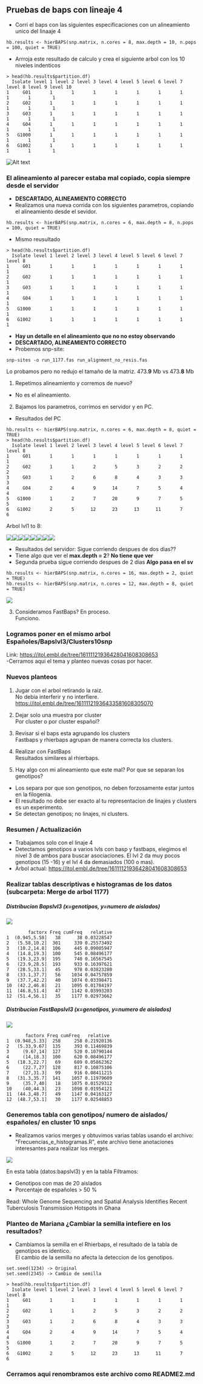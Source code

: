 ## Pruebas de baps con lineaje 4

- Corri el baps con las siguientes especificaciones con un alineamiento unico del linaaje 4
~~~
hb.results <- hierBAPS(snp.matrix, n.cores = 8, max.depth = 10, n.pops = 100, quiet = TRUE)
~~~

- Arrroja este resultado de calculo y crea el siguiente arbol con los 10 niveles indenticos
~~~
> head(hb.results$partition.df)
  Isolate level 1 level 2 level 3 level 4 level 5 level 6 level 7 level 8 level 9 level 10
1     G01       1       1       1       1       1       1       1       1       1        1
2     G02       1       1       1       1       1       1       1       1       1        1
3     G03       1       1       1       1       1       1       1       1       1        1
4     G04       1       1       1       1       1       1       1       1       1        1
5   G1000       1       1       1       1       1       1       1       1       1        1
6   G1002       1       1       1       1       1       1       1       1       1        1
~~~

![Alt text](https://github.com/TBmex/baps_1177_linnage4/blob/master/Rplot_lvl4_not_pops.jpeg)

### El alineamiento al parecer estaba mal copiado, copia siempre desde el servidor
- **DESCARTADO, ALINEAMIENTO CORRECTO**
- Realizamos una nueva corrida con los siguientes parametros, copiando el alineamiento desde el sevidor.
~~~
hb.results <- hierBAPS(snp.matrix, n.cores = 6, max.depth = 8, n.pops = 100, quiet = TRUE)
~~~
- Mismo reusultado
~~~
> head(hb.results$partition.df)
  Isolate level 1 level 2 level 3 level 4 level 5 level 6 level 7 level 8
1     G01       1       1       1       1       1       1       1       1
2     G02       1       1       1       1       1       1       1       1
3     G03       1       1       1       1       1       1       1       1
4     G04       1       1       1       1       1       1       1       1
5   G1000       1       1       1       1       1       1       1       1
6   G1002       1       1       1       1       1       1       1       1
~~~
- **Hay un detalle en el alineamiento que no no estoy observando**
- **DESCARTADO, ALINEAMIENTO CORRECTO**
- Probemos snp-site:
~~~
snp-sites -o run_1177.fas run_alignment_no_resis.fas
~~~
Lo probamos pero no redujo el tamaño de la matriz. 473.**9** Mb vs 473.**8** Mb

1. Repetimos alineamiento y corremos de nuevo?
- No es el alineamiento.
2. Bajamos los parametros, corrimos en servidor y en PC.
- Resultados del PC
~~~
hb.results <- hierBAPS(snp.matrix, n.cores = 6, max.depth = 8, quiet = TRUE)
> head(hb.results$partition.df)
  Isolate level 1 level 2 level 3 level 4 level 5 level 6 level 7 level 8
1     G01       1       1       1       1       1       1       1       1
2     G02       1       1       2       5       3       2       2       2
3     G03       1       2       6       8       4       3       3       3
4     G04       2       4       9      14       7       5       4       4
5   G1000       1       2       7      20       9       7       5       5
6   G1002       2       5      12      23      13      11       7       6
~~~
Arbol lvl1 to 8:

![](assets/README-a53cd1f4)![](assets/README-2c0ec8c6)![](assets/README-7682f812)![](assets/README-1f381fe1)![](assets/README-001ddcb9)![](assets/README-9a8a3807)![](assets/README-cdcf3aeb)![](assets/README-449bb773)

- Resultados del servidor: Sigue corriendo despues de dos dias??
- Tiene algo que ver el **max.depth = 2**? **No tiene que ver**
- Segunda prueba sigue corriendo despues de 2 dias **Algo pasa en el sv**
~~~
hb.results <- hierBAPS(snp.matrix, n.cores = 16, max.depth = 2, quiet = TRUE)
hb.results <- hierBAPS(snp.matrix, n.cores = 12, max.depth = 8, quiet = TRUE)
~~~

![](assets/README-d2210609.png)

3. Consideramos FastBaps? En proceso.  
Funciono.

### Logramos poner en el mismo arbol Españoles/Bapslvl3/Clusters10snp

Link: https://itol.embl.de/tree/16111121936428041608308653  
-Cerramos aqui el tema y planteo nuevas cosas por hacer.

### Nuevos planteos

1. Jugar con el arbol retirando la raiz.  
No debia interferir y no interfiere.
https://itol.embl.de/tree/16111121936433581608305070

2. Dejar solo una muestra por cluster  
Por cluster o por cluster español?

3. Revisar si el baps esta agrupando los clusters  
Fastbaps y rhierbaps agrupan de manera correcta los clusters.

4. Realizar con FastBaps  
Resultados similares al rhierbaps.

5. Hay algo con mi alineamiento que este mal? Por que se separan los genotipos?
- Los separa por que son genotipos, no deben forzosamente estar juntos en la filogenia.
- El resultado no debe ser exacto al tu representacion de linajes y clusters es un experimento.
- Se detectan genotipos; no linajes, ni clusters.

### Resumen / Actualización

- Trabajamos solo con el linaje 4
- Detectamos genotipos a varios lvls con basp y fastbaps, elegimos el nivel 3 de ambos para buscar asociaciones. El lvl 2 da muy pocos genotipos (15 -16) y el lvl 4 da demasiados (100 o mas).
- Arbol actual: https://itol.embl.de/tree/16111121936428041608308653

### Realizar tablas descriptivas e histogramas de los datos (subcarpeta: Merge de arbol 1177)

##### Distribucion Bapslvl3 (x=genotipos, y=numero de aislados)
![](assets/README-08007cf2.jpeg)
~~~
        factorx Freq cumFreq   relative
1  (0.945,5.58]   38      38 0.03228547
2   (5.58,10.2]  301     339 0.25573492
3   (10.2,14.8]  106     445 0.09005947
4   (14.8,19.3]  100     545 0.08496177
5   (19.3,23.9]  195     740 0.16567545
6   (23.9,28.5]  193     933 0.16397621
7   (28.5,33.1]   45     978 0.03823280
8   (33.1,37.7]   56    1034 0.04757859
9   (37.7,42.2]   40    1074 0.03398471
10  (42.2,46.8]   21    1095 0.01784197
11  (46.8,51.4]   47    1142 0.03993203
12  (51.4,56.1]   35    1177 0.02973662
~~~

##### Distribucion FastBapslvl3 (x=genotipos, y=numero de aislados)
![](assets/README-1000d7cb.jpeg)

~~~
       factorx Freq cumFreq   relative
1  (0.948,5.33]  258     258 0.21920136
2   (5.33,9.67]  135     393 0.11469839
3     (9.67,14]  127     520 0.10790144
4     (14,18.3]  100     620 0.08496177
5   (18.3,22.7]   69     689 0.05862362
6     (22.7,27]  128     817 0.10875106
7     (27,31.3]   99     916 0.08411215
8   (31.3,35.7]  141    1057 0.11979609
9     (35.7,40]   18    1075 0.01529312
10    (40,44.3]   23    1098 0.01954121
11  (44.3,48.7]   49    1147 0.04163127
12  (48.7,53.1]   30    1177 0.02548853
~~~

### Generemos tabla con genotipos/ numero de aislados/ españoles/ en cluster 10 snps

- Realizamos varios merges y obtuvimos varias tablas usando el archivo: "Frecuencias_e_histogramas.R", este archivo tiene anotaciones interesantes para realizar los merges.

![](assets/README-2f27baeb.png)

En esta tabla (datos:bapslvl3) y en la tabla Filtramos:
 - Genotipos con mas de 20 aislados
 - Porcentaje de españoles > 50 %

Read: Whole Genome Sequencing and Spatial Analysis Identifies Recent Tuberculosis Transmission Hotspots in Ghana

### Planteo de Mariana ¿Cambiar la semilla intefiere en los resultados?

- Cambiamos la semilla en el Rhierbaps, el resultado de la tabla de genotipos es identico.  
El cambio de la semilla no afecta la deteccion de los genotipos.

~~~
set.seed(1234) -> Original
set.seed(2345) -> Cambio de semilla

> head(hb.results$partition.df)
  Isolate level 1 level 2 level 3 level 4 level 5 level 6 level 7 level 8
1     G01       1       1       1       1       1       1       1       1
2     G02       1       1       2       5       3       2       2       2
3     G03       1       2       6       8       4       3       3       3
4     G04       2       4       9      14       7       5       4       4
5   G1000       1       2       7      20       9       7       5       5
6   G1002       2       5      12      23      13      11       7       6
~~~

### Cerramos aqui renombramos este archivo como README2.md
